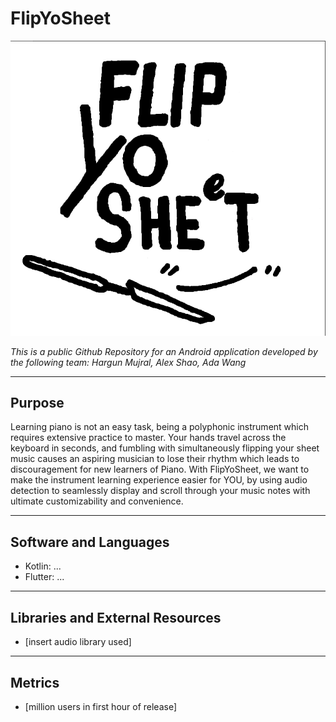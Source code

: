 # FlipYoSheet

![logo](https://github.com/hargunmujral/FlipYoSheet/blob/main/logo.png)

*This is a public Github Repository for an Android application developed by the following team:*
*Hargun Mujral, Alex Shao, Ada Wang*

---

## Purpose

Learning piano is not an easy task, being a polyphonic instrument which requires extensive practice to master. Your hands travel across the keyboard in seconds, and fumbling with simultaneously flipping your sheet music causes an aspiring musician to lose their rhythm which leads to discouragement for new learners of Piano. With FlipYoSheet, we want to make the instrument learning experience easier for YOU, by using audio detection to seamlessly display and scroll through your music notes with ultimate customizability and convenience. 

---

## Software and Languages
* Kotlin: ...
* Flutter: ...

---

## Libraries and External Resources
* [insert audio library used]

--- 

## Metrics
* [million users in first hour of release]
